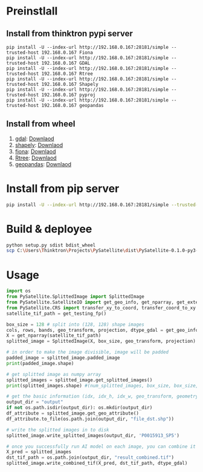 # Preinstlall
## Install from thinktron pypi server
```
pip install -U --index-url http://192.168.0.167:28181/simple --trusted-host 192.168.0.167 Fiona
pip install -U --index-url http://192.168.0.167:28181/simple --trusted-host 192.168.0.167 GDAL
pip install -U --index-url http://192.168.0.167:28181/simple --trusted-host 192.168.0.167 Rtree
pip install -U --index-url http://192.168.0.167:28181/simple --trusted-host 192.168.0.167 Shapely
pip install -U --index-url http://192.168.0.167:28181/simple --trusted-host 192.168.0.167 pyproj
pip install -U --index-url http://192.168.0.167:28181/simple --trusted-host 192.168.0.167 geopandas
```

## Install from wheel
1. [gdal](https://www.lfd.uci.edu/~gohlke/pythonlibs/#gdal): [Downlaod](https://download.lfd.uci.edu/pythonlibs/t4jqbe6o/GDAL-2.4.1-cp36-cp36m-win_amd64.whl)
1. [shapely](https://www.lfd.uci.edu/~gohlke/pythonlibs/#shapely): [Downlaod](https://download.lfd.uci.edu/pythonlibs/t4jqbe6o/Shapely-1.6.4.post2-cp36-cp36m-win_amd64.whl)
1. [fiona](https://www.lfd.uci.edu/~gohlke/pythonlibs/#fiona):  [Downlaod](https://download.lfd.uci.edu/pythonlibs/t4jqbe6o/Fiona-1.8.6-cp36-cp36m-win_amd64.whl)
1. [Rtree](https://www.lfd.uci.edu/~gohlke/pythonlibs/#rtree): [Downlaod](https://download.lfd.uci.edu/pythonlibs/t4jqbe6o/Rtree-0.8.3-cp36-cp36m-win_amd64.whl)
1. [geopandas](https://www.lfd.uci.edu/~gohlke/pythonlibs/#geopandas): [Downlaod](https://download.lfd.uci.edu/pythonlibs/t4jqbe6o/geopandas-0.5.0-py2.py3-none-any.whl)

# Install from pip server
```bash
pip install -U --index-url http://192.168.0.167:28181/simple --trusted-host 192.168.0.167 PySatellite
```

# Build & deployee
```bash
python setup.py sdist bdist_wheel
scp C:\Users\Thinktron\Projects\PySatellite\dist\PySatellite-0.1.0-py3-none-any.whl  thinktron@rd.thinktronltd.com:/home/thinktron/pypi/PySatellite-0.1.0-py3-none-any.whl
```

# Usage
```python
import os
from PySatellite.SplittedImage import SplittedImage
from PySatellite.SatelliteIO import get_geo_info, get_nparray, get_extend, get_testing_fp
from PySatellite.CRS import transfer_xy_to_coord, transfer_coord_to_xy
satellite_tif_path = get_testing_fp()

box_size = 128 # split into (128, 128) shape images
cols, rows, bands, geo_transform, projection, dtype_gdal = get_geo_info(satellite_tif_path)
X = get_nparray(satellite_tif_path)
splitted_image = SplittedImage(X, box_size, geo_transform, projection)

# in order to make the image divisible, image will be padded
padded_image = splitted_image.padded_image 
print(padded_image.shape)

# get splitted image as numpy array
splitted_images = splitted_image.get_splitted_images()
print(splitted_images.shape) #(num_splitted_images, box_size, box_size, num_bands)

# get the basic information (idx, idx_h, idx_w, geo_transform, geometry) of each splitted images
output_dir = "output"
if not os.path.isdir(output_dir): os.mkdir(output_dir)
df_attribute = splitted_image.get_geo_attribute()
df_attribute.to_file(os.path.join(output_dir, "file_dst.shp"))

# write the splitted images in to disk
splitted_image.write_splitted_images(output_dir, 'P0015913_SP5')

# once you successfully run AI model on each image, you can combine it into one
X_pred = splitted_images
dst_tif_path = os.path.join(output_dir, "result_combined.tif")
splitted_image.write_combined_tif(X_pred, dst_tif_path, dtype_gdal)
```

